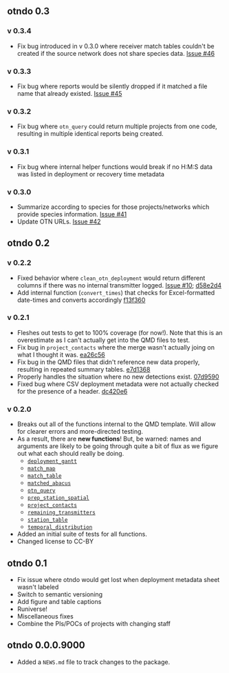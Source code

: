 ## otndo 0.3
### v 0.3.4
* Fix bug introduced in v 0.3.0 where receiver match tables couldn't be created if the source network does not share species data. [Issue #46](https://github.com/mhpob/otndo/issues/46)

### v 0.3.3
* Fix bug where reports would be silently dropped if it matched a file name that already existed. [Issue #45](https://github.com/mhpob/otndo/issues/45)

### v 0.3.2
* Fix bug where `otn_query` could return multiple projects from one code, resulting in multiple identical reports being created.

### v 0.3.1
* Fix bug where internal helper functions would break if no H:M:S data was listed in deployment or recovery time metadata

### v 0.3.0
* Summarize according to species for those projects/networks which provide species information. [Issue #41](https://github.com/mhpob/otndo/issues/41)
* Update OTN URLs. [Issue #42](https://github.com/mhpob/otndo/issues/42)

## otndo 0.2
### v 0.2.2
* Fixed behavior where `clean_otn_deployment` would return different columns if there was no internal transmitter logged. [Issue #10](https://github.com/mhpob/otndo/issues/10); [d58e2d4](https://github.com/mhpob/otndo/pull/31/commits/d58e2d46e05aed7ba4acc08b8d02672b28d79804)
* Add internal function (`convert_times`) that checks for Excel-formatted date-times and converts accordingly [f13f360](https://github.com/mhpob/otndo/pull/31/commits/f13f360fe5e4438b6ba668039a6c94f04eeafe60)

### v 0.2.1

* Fleshes out tests to get to 100% coverage (for now!). Note that this is an overestimate as I can't actually get into the QMD files to test.
* Fix bug in `project_contacts` where the merge wasn't actually joing on what I thought it was. [ea26c56](https://github.com/mhpob/otndo/commit/ea26c56847645c94c4ba2bcb41c89faa0c254251)
* Fix bug in the QMD files that didn't reference new data properly, resulting in repeated summary tables. [e7d1368](https://github.com/mhpob/otndo/commit/e7d1368bba22863883e75957037a0973cab27436)
* Properly handles the situation where no new detections exist. [07d9590](https://github.com/mhpob/otndo/commit/07d9590c63706111a9b516ccec2c7400d08eaae5)
* Fixed bug where CSV deployment metadata were not actually checked for the presence of a header. [dc420e6](https://github.com/mhpob/otndo/commit/dc420e6c5bbcdcdde5cb2ef8420cbcbda8469a6e)

### v 0.2.0

* Breaks out all of the functions internal to the QMD template. Will allow for clearer errors and more-directed testing.
* As a result, there are **new functions**! But, be warned: names and arguments are likely to be going through quite a bit of flux as we figure out what each should really be doing.
  * [`deployment_gantt`](https://otndo.obrien.page/reference/deployment_gantt.html)
  * [`match_map`](https://otndo.obrien.page/reference/match_map.html)
  * [`match_table`](https://otndo.obrien.page/reference/match_table.html)
  * [`matched_abacus`](https://otndo.obrien.page/reference/matched_abacus.html)
  * [`otn_query`](https://otndo.obrien.page/reference/otn_query.html)
  * [`prep_station_spatial`](https://otndo.obrien.page/reference/prep_station_spatial.html)
  * [`project_contacts`](https://otndo.obrien.page/reference/project_contacts.html)
  * [`remaining_transmitters`](https://otndo.obrien.page/reference/remaining_transmitters.html)
  * [`station_table`](https://otndo.obrien.page/reference/station_table.html)
  * [`temporal_distribution`](https://otndo.obrien.page/reference/temporal_distribution.html)
* Added an initial suite of tests for all functions.
* Changed license to CC-BY

## otndo 0.1

* Fix issue where otndo would get lost when deployment metadata sheet wasn't labeled
* Switch to semantic versioning
* Add figure and table captions
* Runiverse!
* Miscellaneous fixes
* Combine the PIs/POCs of projects with changing staff

## otndo 0.0.0.9000

* Added a `NEWS.md` file to track changes to the package.
